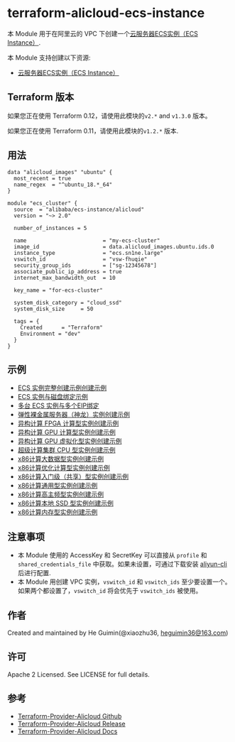 terraform-alicloud-ecs-instance
=====================================================================


本 Module 用于在阿里云的 VPC 下创建一个[云服务器ECS实例（ECS Instance）](https://www.alibabacloud.com/help/zh/doc-detail/25374.htm). 

本 Module 支持创建以下资源:

* [云服务器ECS实例（ECS Instance）](https://www.terraform.io/docs/providers/alicloud/r/instance.html)

## Terraform 版本

如果您正在使用 Terraform 0.12，请使用此模块的`v2.*` and `v1.3.0` 版本。

如果您正在使用 Terraform 0.11，请使用此模块的`v1.2.*` 版本.

## 用法

```hcl
data "alicloud_images" "ubuntu" {
  most_recent = true
  name_regex  = "^ubuntu_18.*_64"
}

module "ecs_cluster" {
  source  = "alibaba/ecs-instance/alicloud"
  version = "~> 2.0"

  number_of_instances = 5

  name                        = "my-ecs-cluster"
  image_id                    = data.alicloud_images.ubuntu.ids.0
  instance_type               = "ecs.sn1ne.large"
  vswitch_id                  = "vsw-fhuqie"
  security_group_ids          = ["sg-12345678"]
  associate_public_ip_address = true
  internet_max_bandwidth_out  = 10

  key_name = "for-ecs-cluster"

  system_disk_category = "cloud_ssd"
  system_disk_size     = 50

  tags = {
    Created      = "Terraform"
    Environment = "dev"
  }
}
```

## 示例

* [ECS 实例完整创建示例创建示例](https://github.com/terraform-alicloud-modules/terraform-alicloud-ecs-instance/tree/master/examples/basic)
* [ECS 实例与磁盘绑定示例](https://github.com/terraform-alicloud-modules/terraform-alicloud-ecs-instance/tree/master/examples/disk-attachment)
* [多台 ECS 实例与多个EIP绑定](https://github.com/terraform-alicloud-modules/terraform-alicloud-ecs-instance/tree/master/examples/eip-association)
* [弹性裸金属服务器（神龙）实例创建示例](https://github.com/terraform-alicloud-modules/terraform-alicloud-ecs-instance/tree/master/examples/bare-metal)
* [异构计算 FPGA 计算型实例创建示例](https://github.com/terraform-alicloud-modules/terraform-alicloud-ecs-instance/tree/master/examples/heterogeneous-computing/compute-optimized-type-with-fpga)
* [异构计算 GPU 计算型实例创建示例](https://github.com/terraform-alicloud-modules/terraform-alicloud-ecs-instance/tree/master/examples/heterogeneous-computing/compute-optimized-type-with-gpu)
* [异构计算 GPU 虚拟化型实例创建示例](https://github.com/terraform-alicloud-modules/terraform-alicloud-ecs-instance/tree/master/examples/heterogeneous-computing/visualization-compute-optimized-type-with-gpu)
* [超级计算集群 CPU 型实例创建示例](https://github.com/terraform-alicloud-modules/terraform-alicloud-ecs-instance/tree/master/examples/super-computing-cluster/cpu)
* [x86计算大数据型实例创建示例](https://github.com/terraform-alicloud-modules/terraform-alicloud-ecs-instance/tree/master/examples/x86-architecture/big-data)
* [x86计算优化计算型实例创建示例](https://github.com/terraform-alicloud-modules/terraform-alicloud-ecs-instance/tree/master/examples/x86-architecture/compute-optimized)
* [x86计算入门级（共享）型实例创建示例](https://github.com/terraform-alicloud-modules/terraform-alicloud-ecs-instance/tree/master/examples/x86-architecture/entry-level)
* [x86计算通用型实例创建示例](https://github.com/terraform-alicloud-modules/terraform-alicloud-ecs-instance/tree/master/examples/x86-architecture/general-purpose)
* [x86计算高主频型实例创建示例](https://github.com/terraform-alicloud-modules/terraform-alicloud-ecs-instance/tree/master/examples/x86-architecture/high-clock-speed)
* [x86计算本地 SSD 型实例创建示例](https://github.com/terraform-alicloud-modules/terraform-alicloud-ecs-instance/tree/master/examples/x86-architecture/local-ssd)
* [x86计算内存型实例创建示例](https://github.com/terraform-alicloud-modules/terraform-alicloud-ecs-instance/tree/master/examples/x86-architecture/memory-optimized)

## 注意事项

* 本 Module 使用的 AccessKey 和 SecretKey 可以直接从 `profile` 和 `shared_credentials_file` 中获取。如果未设置，可通过下载安装 [aliyun-cli](https://github.com/aliyun/aliyun-cli#installation) 后进行配置.
* 本 Module 用创建 VPC 实例，`vswitch_id` 和 `vswitch_ids` 至少要设置一个。如果两个都设置了，`vswitch_id` 将会优先于 `vswitch_ids` 被使用。

作者
-------
Created and maintained by He Guimin(@xiaozhu36, heguimin36@163.com)

许可
----
Apache 2 Licensed. See LICENSE for full details.

参考
---------
* [Terraform-Provider-Alicloud Github](https://github.com/terraform-providers/terraform-provider-alicloud)
* [Terraform-Provider-Alicloud Release](https://releases.hashicorp.com/terraform-provider-alicloud/)
* [Terraform-Provider-Alicloud Docs](https://www.terraform.io/docs/providers/alicloud/index.html)


